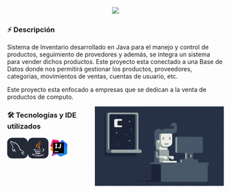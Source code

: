 <p align="center">
  <a href="https://github.com/fairyland0926"><img src="https://readme-typing-svg.herokuapp.com/?lines=Gestor%20de%20Inventario;con%20un%20Sistema%20de%20Venta;Integrado%20:D;Always%20learning%20new%20tech&font=Pacifico&center=true&width=650&height=120&color=58a6ff&vCenter=true&size=45%22"></a>
</p>

### ⚡ Descripción

Sistema de Inventario desarrollado en Java para el manejo y control de productos, seguimiento de provedores y además, 
se integra un sistema para vender dichos productos. Este proyecto esta conectado a una Base de Datos donde nos permitirá
gestionar los productos, proveedores, categorias, movimientos de ventas, cuentas de usuario, etc.
<br>

Este proyecto esta enfocado a empresas que se dedican a la venta de productos de computo.

<img alt="Night Coding" src="https://raw.githubusercontent.com/AVS1508/AVS1508/master/assets/Night-Coding.gif" align="right"/>

### 🛠️ Tecnologías y IDE utilizados

<img src="./icons/MySQL-Dark.svg" width="48"><img src="./icons/Java-Dark.svg" width="48"><img src="./icons/icons8-intellij-idea.svg" width="48">
